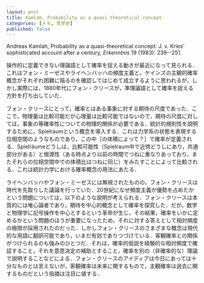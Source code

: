 ```yaml
---
layout: post
title: Kamlah, Probability as a quasi-theoretical concept
categories: [メモ, 哲学史]
published: false
---
```


Andreas Kamlah, Probability as a quasi-theoretical concept: J. v. Kries' sophisticated account after a century, _Erkenntnis_ 19 (1983): 239--251.

操作的に定義できない理論語として確率を捉える動きが最近になって見られる．これはフォン・ミーゼスやライヘンバッハの頻度主義と，ケインズの主観的確率概念がそれぞれ困難に陥るのを確認してはじめて成立するように思われるが，しかし実際には，1880年代にフォン・クリースが，準理論語として確率を捉える方針を打ち出していた．

フォン・クリースにとって，確率とはある事象に対する期待の尺度であった．ここで，物理量は比較可能だが心理量は比較可能ではないので，期待の尺度に対しては，事象の等確率性についての物理的関係が必要である．統計的規則性を説明するために，Spielraumという概念を導入する．これは力学系の状態を表現する位相空間のようなものであり，この中［の体積によって？］で確率が定義される．Spielräumeどうしは，比較可能性（Spielraum中で近傍どうしにあり，共通部分がある）と根源性（ある時点より以前の時間でつねに重なりあっており，またそれらの位相空間中での体積比はつねに同じ）をみたすことによって比較される．これは統計力学における確率概念の用法にあたる．

ライヘンバッハやフォン・ミーゼスには無視されたものの，フォン・クリースは時代を先取りした議論を行っていた．20世紀になぜ頻度主義が優勢を占めたかという問題については，以下のような説明が考えられる．フォン・クリースは本質的には唯心論者であり，期待を中心的概念として確率を探究した．だが，数学と物理学に記号操作を中心とするという革命が生じ，その結果，確率をいかに定めるかという問題のほうが重要になったため，それに対する答えとして相対頻度の極限が採用されたのだった．しかしフォン・クリースのさまざまな概念は現代的な用語に翻訳可能であり，いまだ有効でありつづけている．客観確率との関係がつけられるのも強みのひとつだ．それは，確率的仮説を経験的な相対頻度で確証すること，それを意思決定の補助とすること，確率を別の（非確率的な）理論で説明することなどによる．フォン・クリースのアイディアは今日にあっては十分なものとは言えないが，客観確率は未来に関するもので，主観確率は過去に関するものだという指摘は注目に値する．
